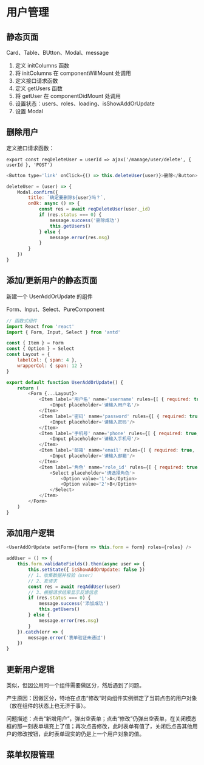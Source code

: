 # 用户管理

## 静态页面

Card、Table、BUtton、Modal、message

1. 定义 initColumns 函数
2. 将 initColumns 在 componentWillMount 处调用
3. 定义接口请求函数
4. 定义 getUsers 函数
5. 将 getUser 在 componentDidMount 处调用
6. 设置状态：users、roles、loading、isShowAddOrUpdate
7. 设置 Modal

## 删除用户

定义接口请求函数：

`export const reqDeleteUser = userId => ajax('/manage/user/delete', { userId }, 'POST')`

```javascript
<Button type='link' onClick={() => this.deleteUser(user)}>删除</Button>

deleteUser = (user) => {
    Modal.confirm({
        title: `确定要删除${user}吗？`,
        onOk: async () => {
            const res = await reqDeleteUser(user._id)
            if (res.status === 0) {
                message.success('删除成功')
                this.getUsers()
            } else {
                message.error(res.msg)
            }
        }
    })
}
```

## 添加/更新用户的静态页面

新建一个 UserAddOrUpdate 的组件

Form、Input、Select、PureComponent

```javascript
// 函数式组件
import React from 'react'
import { Form, Input, Select } from 'antd'

const { Item } = Form
const { Option } = Select
const Layout = {
    labelCol: { span: 4 },
    wrapperCol: { span: 12 }
}

export default function UserAddOrUpdate() {
    return (
        <Form {...Layout}>
            <Item label='用户名' name='username' rules={[ { required: true, message: '用户名不能为空' } ]}>
                <Input placeholder='请输入用户名'/>
            </Item>
            <Item label='密码' name='password' rules={[ { required: true, message: '密码不能为空' } ]}>
                <Input placeholder='请输入密码'/>
            </Item>
            <Item label='手机号' name='phone' rules={[ { required: true, message: '手机号不能为空' } ]}>
                <Input placeholder='请输入手机号'/>
            </Item>
            <Item label='邮箱' name='email' rules={[ { required: true, message: '邮箱不能为空' } ]}>
                <Input placeholder='请输入邮箱'/>
            </Item>
            <Item label='角色' name='role_id' rules={[ { required: true, message: '角色不能为空' } ]}>
                <Select placeholder='请选择角色'>
                    <Option value='1'>A</Option>
                    <Option value='2'>B</Option>
                </Select>
            </Item>
        </Form>
    )
}
```


## 添加用户逻辑

```javascript
<UserAddOrUpdate setForm={form => this.form = form} roles={roles} />

addUser = () => {
    this.form.validateFields().then(async user => {
        this.setState({ isShowAddOrUpdate: false })
        // 1、收集数据并校验（user）
        // 2、发请求
        const res = await reqAddUser(user)
        // 3、根据请求结果显示反馈信息
        if (res.status === 0) {
            message.success('添加成功')
            this.getUsers()
        } else {
            message.error(res.msg)
        }
    }).catch(err => {
        message.error('表单验证未通过')
    })
}
```


## 更新用户逻辑

类似，但因公用同一个组件需要做区分，然后遇到了问题。

产生原因：因做区分，特地在点击“修改”时向组件实例绑定了当前点击的用户对象（放在组件的状态上也无济于事）。

问题描述：点击“新增用户”，弹出空表单；点击“修改”仍弹出空表单，在关闭模态框的那一刻表单填充上了值；再次点击修改，此时表单有值了，关闭后点击其他用户的修改按钮，此时表单现实的仍是上一个用户对象的值。

## 菜单权限管理


